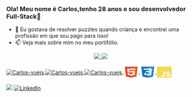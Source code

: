 ### Ola! Meu nome é Carlos,tenho 28 anos e sou desenvolvedor Full-Stack👋
- 🔭 Eu gostava de resolver puzzles quando criança e encontrei uma profissão em que sou pago para isso!
- 📫 Veja mais sobre mim no meu portifólio.

<div align="center">
  <a href="https://github.com/CarlosLimaSouza">
  <img height="150em" src="https://github-readme-stats.vercel.app/api?username=CarlosLimaSouza&show_icons=true&theme=vue-dark&include_all_commits=true&count_private=true"/>
  <img height="150em" src="https://github-readme-stats.vercel.app/api/top-langs/?username=CarlosLimaSouza&layout=compact&langs_count=7&theme=vue-dark"/>
</div>

<div style="display: inline_block"><br>
  <img align="center" alt="Carlos-vuejs" height="30" width="40" src="https://cdn.jsdelivr.net/gh/devicons/devicon/icons/vuejs/vuejs-original.svg">
  <img align="center" alt="Carlos-vuejs" height="30" width="40" src="https://cdn.jsdelivr.net/gh/devicons/devicon/icons/laravel/laravel-original.svg">
<img align="center" alt="Carlos-vuejs" height="30" width="40" src="https://cdn.jsdelivr.net/gh/devicons/devicon/icons/php/php-original.svg">
  <img align="center" alt="Carlos-HTML" height="30" width="40" src="https://raw.githubusercontent.com/devicons/devicon/master/icons/html5/html5-original.svg">
  <img align="center" alt="Carlos-CSS" height="30" width="40" src="https://raw.githubusercontent.com/devicons/devicon/master/icons/css3/css3-original.svg">
  <img align="center" alt="Carlos-Js" height="30" width="40" src="https://raw.githubusercontent.com/devicons/devicon/master/icons/javascript/javascript-plain.svg">
</div><br>

<div> 
  <a href = "mailto:valhallalima@gmail.com"><img src="https://img.shields.io/badge/-Gmail-%23333?style=for-the-badge&logo=gmail&logoColor=white" target="_blank"></a>
  <a href = "https://www.linkedin.com/in/dev-carlos-lima"><img src="https://img.shields.io/badge/LinkedIn-Connect-blue?style=for-the-badge&logo=linkedin" alt="LinkedIn"></a>
</div>
